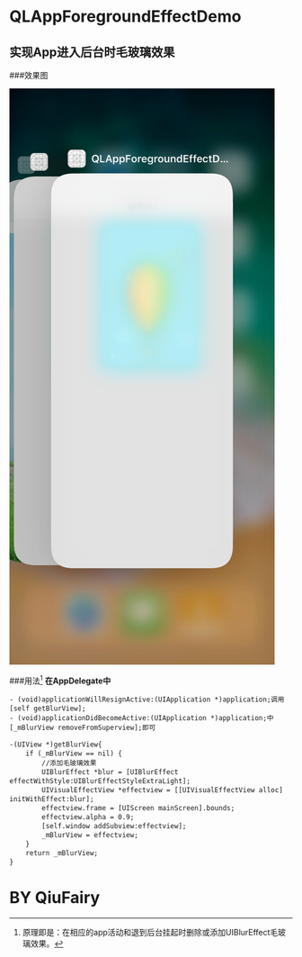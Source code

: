 # QLAppForegroundEffectDemo


## 实现App进入后台时毛玻璃效果

###效果图

 ![image](https://github.com/QiuFairy/QLAppForegroundEffectDemo/raw/master/image1.png)

###用法[^1] 
**在AppDelegate中**

```
- (void)applicationWillResignActive:(UIApplication *)application;调用[self getBlurView];
- (void)applicationDidBecomeActive:(UIApplication *)application;中[_mBlurView removeFromSuperview];即可
```
```
-(UIView *)getBlurView{
    if (_mBlurView == nil) {
        //添加毛玻璃效果
        UIBlurEffect *blur = [UIBlurEffect effectWithStyle:UIBlurEffectStyleExtraLight];
        UIVisualEffectView *effectview = [[UIVisualEffectView alloc] initWithEffect:blur];
        effectview.frame = [UIScreen mainScreen].bounds;
        effectview.alpha = 0.9;
        [self.window addSubview:effectview];
        _mBlurView = effectview;
    }
    return _mBlurView;
}
```
 [^1]: 原理即是：在相应的app活动和退到后台挂起时删除或添加UIBlurEffect毛玻璃效果。
 
# BY QiuFairy 
